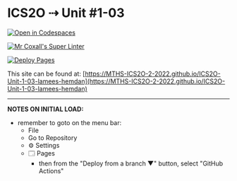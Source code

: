 # ICS2O ⇢ Unit #1-03

[![Open in Codespaces](https://classroom.github.com/assets/launch-codespace-f4981d0f882b2a3f0472912d15f9806d57e124e0fc890972558857b51b24a6f9.svg)](https://classroom.github.com/open-in-codespaces?assignment_repo_id=10133517)

[![Mr Coxall's Super Linter](https://github.com/MTHS-ICS2O-2-2022/ICS2O-Unit-1-03-lamees-hemdan/workflows/Mr%20Coxall's%20Super%20Linter/badge.svg)](https://github.com/MTHS-ICS2O-2-2022/ICS2O-Unit-1-03-lamees-hemdan/actions)

[![Deploy Pages](https://github.com/MTHS-ICS2O-2-2022/ICS2O-Unit-1-03-lamees-hemdan/workflows/Deploy%20Pages/badge.svg)](https://github.com/MTHS-ICS2O-2-2022/ICS2O-Unit-1-03-lamees-hemdan/actions)

This site can be found at: [https://MTHS-ICS2O-2-2022.github.io/ICS2O-Unit-1-03-lamees-hemdan](https://MTHS-ICS2O-2-2022.github.io/ICS2O-Unit-1-03-lamees-hemdan)

---

**NOTES ON INITIAL LOAD:**
- remember to goto on the menu bar:
  - File
  - Go to Repository
  - ⚙ Settings
  - 🗔 Pages
    - then from the "Deploy from a branch ▼" button, select "GitHub Actions"
